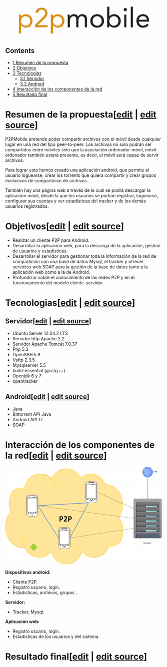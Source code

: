 [![LogoP2Pmobile.png](images/600px-LogoP2Pmobile.png)](/pti/index.php/File:LogoP2Pmobile.png)

## Contents

* [1 Resumen de la propuesta](#Resumen_de_la_propuesta)
* [2 Objetivos](#Objetivos)
* [3 Tecnologias](#Tecnologias)
  + [3.1 Servidor](#Servidor)
  + [3.2 Android](#Android)
* [4 Interacción de los componentes de la red](#Interacci.C3.B3n_de_los_componentes_de_la_red)
* [5 Resultado final](#Resultado_final)

# Resumen de la propuesta[[edit](/pti/index.php?title=Categor%C3%ADa:p2pMobile&veaction=edit&section=1 "Edit section: Resumen de la propuesta") | [edit source](/pti/index.php?title=Categor%C3%ADa:p2pMobile&action=edit&section=1 "Edit section: Resumen de la propuesta")]

P2PMobile pretende poder compartir archivos con el móvil desde cualquier lugar en una red del tipo peer-to-peer. Los archivos no solo podrán ser compartidos entre móviles sino que la asociación ordenador-móvil, móvil-ordenador también estará presente, es decir, el móvil será capaz de servir archivos.

Para lograr esto hemos creado una aplicación android, que permite al usuario loguearse, crear los torrents que quiera compartir y crear grupos exclusivos de compartición de archivos.

También hay una página web a través de la cual se podrá descargar la aplicación móvil, desde la que los usuarios se podrán registrar, loguearse, configurar sus cuentas y ver estadísticas del tracker y de los demás usuarios registrados.

# Objetivos[[edit](/pti/index.php?title=Categor%C3%ADa:p2pMobile&veaction=edit&section=2 "Edit section: Objetivos") | [edit source](/pti/index.php?title=Categor%C3%ADa:p2pMobile&action=edit&section=2 "Edit section: Objetivos")]

* Realizar un cliente P2P para Android.
* Desarrollar la aplicación web, para la descarga de la aplicación, gestión de usuarios y estadísticas.
* Desarrollar el servidor para gestionar toda la información de la red de compartición con una base de datos Mysql, el tracker y ofrecer servicios web SOAP para la gestión de la base de datos tanto a la aplicación web como a la de Android.
* Profundizar sobre el conocimiento de las redes P2P y en el funcionamiento del modelo cliente-servidor.

# Tecnologias[[edit](/pti/index.php?title=Categor%C3%ADa:p2pMobile&veaction=edit&section=3 "Edit section: Tecnologias") | [edit source](/pti/index.php?title=Categor%C3%ADa:p2pMobile&action=edit&section=3 "Edit section: Tecnologias")]

## Servidor[[edit](/pti/index.php?title=Categor%C3%ADa:p2pMobile&veaction=edit&section=4 "Edit section: Servidor") | [edit source](/pti/index.php?title=Categor%C3%ADa:p2pMobile&action=edit&section=4 "Edit section: Servidor")]

* Ubuntu Server 12.04.2 LTS
* Servidor http Apache 2.2
* Servidor Apache Tomcat 7.0.37
* Php 5.3
* OpenSSH 5.9
* Vsftp 2.3.5
* Mysqlserver 5.5
* build-essential (gcc/g++)
* Openjdk 6 y 7
* opentracker

## Android[[edit](/pti/index.php?title=Categor%C3%ADa:p2pMobile&veaction=edit&section=5 "Edit section: Android") | [edit source](/pti/index.php?title=Categor%C3%ADa:p2pMobile&action=edit&section=5 "Edit section: Android")]

* Java
* Bittorrent API Java
* Android API 17
* SOAP

# Interacción de los componentes de la red[[edit](/pti/index.php?title=Categor%C3%ADa:p2pMobile&veaction=edit&section=6 "Edit section: Interacción de los componentes de la red") | [edit source](/pti/index.php?title=Categor%C3%ADa:p2pMobile&action=edit&section=6 "Edit section: Interacción de los componentes de la red")]

[![P2pInteraccions.png](images/500px-P2pInteraccions.png)](/pti/index.php/File:P2pInteraccions.png)

**Dispositivos android:**

* Cliente P2P.
* Registro usuario, login.
* Estadísticas, archivos, grupos...

**Servidor:**

* Tracker, Mysql.

**Aplicación web:**

* Registro usuario, login.
* Estadísticas de los usuarios y del sistema.

# Resultado final[[edit](/pti/index.php?title=Categor%C3%ADa:p2pMobile&veaction=edit&section=7 "Edit section: Resultado final") | [edit source](/pti/index.php?title=Categor%C3%ADa:p2pMobile&action=edit&section=7 "Edit section: Resultado final")]